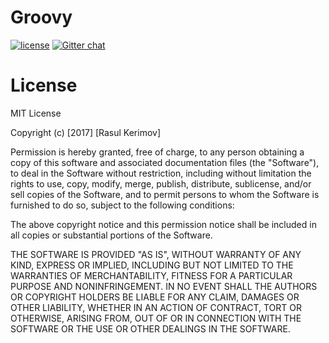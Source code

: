 # Groovy
[![license](https://img.shields.io/badge/license-MIT-blue.svg)](https://github.com/CoderINusE/Groovy#license)
[![Gitter chat](https://badges.gitter.im/punker76/simple-music-player.png)](https://gitter.im/GroovyApp/)  

# License

MIT License

Copyright (c) [2017] [Rasul Kerimov]

Permission is hereby granted, free of charge, to any person obtaining a copy
of this software and associated documentation files (the "Software"), to deal
in the Software without restriction, including without limitation the rights
to use, copy, modify, merge, publish, distribute, sublicense, and/or sell
copies of the Software, and to permit persons to whom the Software is
furnished to do so, subject to the following conditions:

The above copyright notice and this permission notice shall be included in all
copies or substantial portions of the Software.

THE SOFTWARE IS PROVIDED "AS IS", WITHOUT WARRANTY OF ANY KIND, EXPRESS OR
IMPLIED, INCLUDING BUT NOT LIMITED TO THE WARRANTIES OF MERCHANTABILITY,
FITNESS FOR A PARTICULAR PURPOSE AND NONINFRINGEMENT. IN NO EVENT SHALL THE
AUTHORS OR COPYRIGHT HOLDERS BE LIABLE FOR ANY CLAIM, DAMAGES OR OTHER
LIABILITY, WHETHER IN AN ACTION OF CONTRACT, TORT OR OTHERWISE, ARISING FROM,
OUT OF OR IN CONNECTION WITH THE SOFTWARE OR THE USE OR OTHER DEALINGS IN THE
SOFTWARE.
